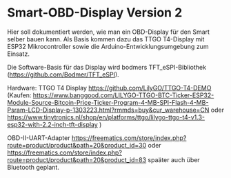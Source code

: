 # Smart-OBD-Display Version 2
Hier soll dokumentiert werden, wie man ein OBD-Display für den Smart selber bauen kann. Als Basis kommen dazu das TTGO T4-Display mit ESP32 Mikrocontroller sowie die Arduino-Entwicklungsumgebung zum Einsatz.

Die Software-Basis für das Display wird bodmers TFT_eSPI-Bibliothek (https://github.com/Bodmer/TFT_eSPI).

Hardware:
TTGO T4 Display https://github.com/LilyGO/TTGO-T4-DEMO (Kaufen: https://www.banggood.com/LILYGO-TTGO-BTC-Ticker-ESP32-Module-Source-Bitcoin-Price-Ticker-Program-4-MB-SPI-Flash-4-MB-Psram-LCD-Display-p-1303223.html?rmmds=buy&cur_warehouse=CN oder https://www.tinytronics.nl/shop/en/platforms/ttgo/lilygo-ttgo-t4-v1.3-esp32-with-2.2-inch-tft-display )

OBD-II-UART-Adapter https://freematics.com/store/index.php?route=product/product&path=20&product_id=30 oder https://freematics.com/store/index.php?route=product/product&path=20&product_id=83 spaäter auch über Bluetooth geplant.
